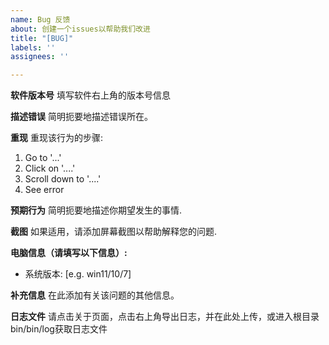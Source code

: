 ```yaml
---
name: Bug 反馈
about: 创建一个issues以帮助我们改进
title: "[BUG]"
labels: ''
assignees: ''

---
```


**软件版本号**
填写软件右上角的版本号信息

**描述错误**
简明扼要地描述错误所在。

**重现**
重现该行为的步骤:
1. Go to '...'
2. Click on '....'
3. Scroll down to '....'
4. See error

**预期行为**
简明扼要地描述你期望发生的事情.

**截图**
如果适用，请添加屏幕截图以帮助解释您的问题.

**电脑信息（请填写以下信息）:**
 - 系统版本: [e.g. win11/10/7]


**补充信息**
在此添加有关该问题的其他信息。

**日志文件**
请点击关于页面，点击右上角导出日志，并在此处上传，或进入根目录bin/bin/log获取日志文件
